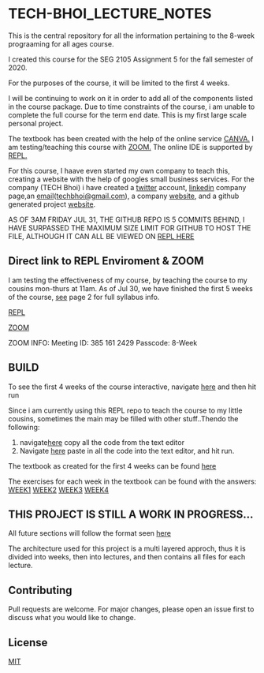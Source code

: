 # TECH-BHOI_LECTURE_NOTES
This is the central repository for all the information pertaining to the 8-week prograaming for all ages course.

I created this course for the SEG 2105 Assignment 5 for the fall semester of 2020.

For the purposes of the course, it will be limited to the first 4 weeks.

I will be continuing to work on it in order to add all of the components listed in the course package. Due to time constraints of the course, i am unable to complete the full course for the term end date. This is my first large scale personal project.

The textbook has been created with the help of the online service [CANVA.](https://www.canva.com)
I am testing/teaching this course with [ZOOM.](https://www.zoominfo.com)
The online IDE is supported by [REPL.](https://repl.it/~)

For this course, I haave even started my own company to teach this, creating a website with the help of googles small business services.
For the company (TECH Bhoi) i have created a [twitter](https://twitter.com/TechBhoi) account, [linkedin](https://www.linkedin.com/company/tech-bhoi) company page,an [email](techbhoi@gmail.com)(techbhoi@gmail.com), a company [website](https://tech-bhoi.business.site), and a github generated project [website](https://shaanbhoi.github.io/TECH-BHOI_LECTURE_NOTES/).

AS OF 3AM FRIDAY JUL 31, THE GITHUB REPO IS 5 COMMITS BEHIND, I HAVE SURPASSED THE MAXIMUM SIZE LIMIT FOR GITHUB TO HOST THE FILE, ALTHOUGH IT CAN ALL BE VIEWED ON [REPL HERE](https://repl.it/@TechBhoi/TECHBHOILECTURENOTES#WEEKS%20(COMPLETED)/runFirstHalf) 
## Direct link to REPL Enviroment & ZOOM
I am testing the effectiveness of my course, by teaching the course to my cousins mon-thurs at 11am.
As of Jul 30, we have finished the first 5 weeks of the course, [see](https://repl.it/@TechBhoi/TECHBHOILECTURENOTES#TECHBHOI_TEXTBOOK.pdf) page 2 for full syllabus info.

[REPL](https://repl.it/join/duppvtxj-techbhoi)

[ZOOM](https://us04web.zoom.us/j/3851612429?pwd=ZEJsRDZKQUxZbHZkTlp5NjE5VXlTZz09)

ZOOM INFO:
Meeting ID: 385 161 2429
Passcode: 8-Week

## BUILD
To see the first 4 weeks of the course interactive, navigate [here](https://repl.it/@TechBhoi/TECHBHOILECTURENOTES#main.py) and then hit run 

Since i am currently using this REPL repo to teach the course to my little cousins, sometimes the main may be filled with other stuff..Thendo the following:
1. navigate[here](https://repl.it/@TechBhoi/TECHBHOILECTURENOTES#WEEKS%20(COMPLETED)/runFirstHalf)
  copy all the code from the text editor
2. Navigate [here](https://repl.it/@TechBhoi/TECHBHOILECTURENOTES#main.py)
  paste in all the code into the text editor, and hit run.
  
  
The textbook as created for the first 4 weeks can be found [here](https://repl.it/@TechBhoi/TECHBHOILECTURENOTES#TECHBHOI_TEXTBOOK.pdf)

The exercises for each week in the textbook can be found with the answers:
[WEEK1](https://repl.it/@TechBhoi/TECHBHOILECTURENOTES#WEEKS%20(COMPLETED)/Week%201%20(Introduction)/Tutorial%2001)
[WEEK2](https://repl.it/@TechBhoi/TECHBHOILECTURENOTES#WEEKS%20(COMPLETED)/Week%202%20(Basic%20Syntax)/Tutorial%2002)
[WEEK3](https://repl.it/@TechBhoi/TECHBHOILECTURENOTES#WEEKS%20(COMPLETED)/Week%203%20(Decision%20Making)/Tutorial%2003)
[WEEK4](https://repl.it/@TechBhoi/TECHBHOILECTURENOTES#WEEKS%20(COMPLETED)/Week%204%20(Lists)/Tutorial%2004)

## THIS PROJECT IS STILL A WORK IN PROGRESS...
All future sections will follow the format seen [here](https://repl.it/@TechBhoi/TECHBHOILECTURENOTES#WEEKS%20(IN-PROGRESS)/Week%20##%20(Name)/codeRun##.py)

The architecture used for this project is a multi layered approch, thus it is divided into weeks, then into lectures, and then contains all files for each lecture.


## Contributing
Pull requests are welcome. For major changes, please open an issue first to discuss what you would like to change.

## License
[MIT](https://github.com/ShaanBhoi/TECH-BHOI_LECTURE_NOTES/blob/master/LICENSE)


